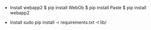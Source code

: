  - Install webapp2
    $ pip install WebOb
    $ pip install Paste
    $ pip install webapp2

- Install 
   sudo pip install -r requirements.txt -t lib/
